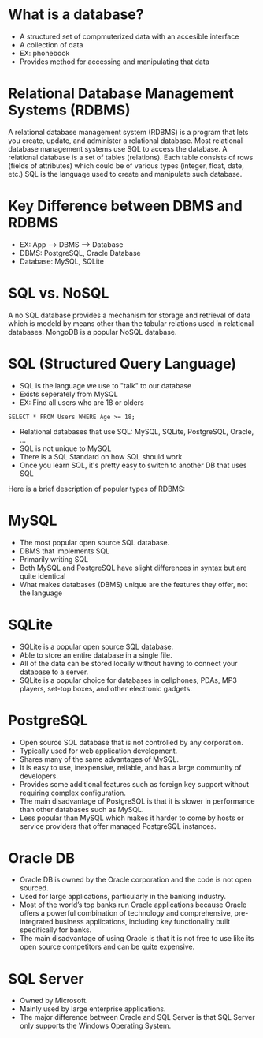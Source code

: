 # What is a database?
+ A structured set of compmuterized data with an accesible interface 
+ A collection of data
+ EX: phonebook 
+ Provides method for accessing and manipulating that data 

# Relational Database Management Systems (RDBMS)
A relational database management system (RDBMS) is a program that lets you create, update, and administer a relational database. Most relational database management systems use SQL to access the database. A relational database is a set of tables (relations). Each table consists of rows (fields of attributes) which could be of various types (integer, float, date, etc.) SQL is the language used to create and manipulate such database.

# Key Difference between DBMS and RDBMS
+ EX: App --> DBMS --> Database 
+ DBMS: PostgreSQL, Oracle Database
+ Database: MySQL, SQLite

# SQL vs. NoSQL
A no SQL database provides a mechanism for storage and retrieval of data which is modeld by means other than the tabular relations used in relational databases. MongoDB is a popular NoSQL database.

# SQL (Structured Query Language)  
+ SQL is the language we use to "talk" to our database 
+ Exists seperately from MySQL
+ EX: Find all users who are 18 or olders  
```  
SELECT * FROM Users WHERE Age >= 18;
```  
+ Relational databases that use SQL: MySQL, SQLite, PostgreSQL, Oracle, ...
+ SQL is not unique to MySQL  
+ There is a SQL Standard on how SQL should work 
+ Once you learn SQL, it's pretty easy to switch to another DB that uses SQL 

Here is a brief description of popular types of RDBMS: 

# MySQL 
+ The most popular open source SQL database.
+ DBMS that implements SQL 
+ Primarily writing SQL 
+ Both MySQL and PostgreSQL have slight differences in syntax but are quite identical 
+ What makes databases (DBMS) unique are the features they offer, not the language

# SQLite
+ SQLite is a popular open source SQL database. 
+ Able to store an entire database in a single file.
+ All of the data can be stored locally without having to connect your database to a server.
+ SQLite is a popular choice for databases in cellphones, PDAs, MP3 players, set-top boxes, and other electronic gadgets.

# PostgreSQL
+ Open source SQL database that is not controlled by any corporation. 
+ Typically used for web application development.
+ Shares many of the same advantages of MySQL.
+ It is easy to use, inexpensive, reliable, and has a large community of developers.
+ Provides some additional features such as foreign key support without requiring complex configuration.
+ The main disadvantage of PostgreSQL is that it is slower in performance than other databases such as MySQL.
+ Less popular than MySQL which makes it harder to come by hosts or service providers that offer managed PostgreSQL instances.

# Oracle DB
+ Oracle DB is owned by the Oracle corporation and the code is not open sourced.
+ Used for large applications, particularly in the banking industry. 
+ Most of the world’s top banks run Oracle applications because Oracle offers a powerful combination of technology and comprehensive, pre-integrated business applications, including key functionality built specifically for banks.
+ The main disadvantage of using Oracle is that it is not free to use like its open source competitors and can be quite expensive.

# SQL Server
+ Owned by Microsoft.
+ Mainly used by large enterprise applications.
+ The major difference between Oracle and SQL Server is that SQL Server only supports the Windows Operating System.
